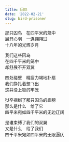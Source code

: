 ```yaml
---
title: 囚鸟
date: '2022-02-21'
slug: bird-prisoner
---
```


那只囚鸟　在四平米的笼中  
展开心羽　一连翱翔过  
十八年的光辉岁月<!--# Beyond / 曼德拉 -->

我们这些囚鸟  
在四千平米的笼中<!--# 虚数 -->  
却舒展不开双翼

四处碰壁　精疲力竭地扑扇  
我们挣扎着想飞出  
这并没上锁的牢笼<!--# 疫情以来，更是如此 -->

狱卒捆绑了那只囚鸟的翅膀  
那么是什么　给了它  
四平米宛如四千平米的无边辽阔<!--# 孤峰顶上求大道，红尘浪里取乾坤 -->

是谁束缚了我们的双翼  
又是什么　给了我们  
四千平米宛如四平米的无限逼仄

<!--#
自由和束缚的本源是什么？外因和内因分别是什么？庄先森讲：“以天下为笼，则雀无所逃。”千年以后的一位 [Jeanne Phillips](http://www.quotationspage.com/quotes/Jeanne_Phillips) 也讲：All the world's a cage（整个世界就是个大笼子）。

又联想到梵高的一封信，抄录如下：

换羽期对于鸟儿来说，就像我们人类面对逆境或者不幸一样，是痛苦的时期。你可以选择停留在痛苦中，也可以由此脱胎换骨，重新做人。但是，这并不是一件值得张扬的事，也不是一件可以调侃的事，正因如此，你才需要藏起来。好，那就这样吧。

如果你能体谅一个人献身于绘画研究，就要理解热爱读书和热爱伦勃朗一样神圣，我甚至认为这两种热爱相辅相成。

所以你追求的是什么？人的外表是否能反映他的内涵？人的灵魂里都有一团火，却没有人去那儿取暖，路过的人只能看到烟囱上的淡淡青烟，然后继续赶他们的路。

那我们要做什么？给心中的火添柴，“你里头应当有盐”，不管多焦躁，也要耐心地等待，等到有人想要来访，在火边坐下来——待在那里，我怎会知道？任何信仰上帝的人都能等到这一刻到来，或早或晚。

眼下我似乎事事不顺，而且这样已经很长一段时间了，或许还会持续下去，但也有可能否极泰来。我并不指望这样，可如果真有转机，我会认为这是莫大的收获，我会很高兴，会说：“果然不出所料，这一天终于来了！”

我就这样随意写下涌到笔尖的东西。

如果你不把我看成那种游手好闲之人，我会非常高兴。

即使游手好闲者也有不同的类型，有种人因为懒惰、卑劣、缺乏个性而碌碌无为。如果你愿意，可以把我看作这类人。

也有另一种人，尽管他们的内心被强大的渴望所驱使，但现实不可改变，他们无能为力，就像被囚禁了一样，所处的环境缺乏创造所需的土壤，使他们无所作为。这样的人不是总能确定自己要做什么，但是他本能地感到：尽管如此，我必然有擅长的事情，我必有存在的意义！我知道我会成为一个不同的人！只是我如何能成为有用之人？应该怎么做？是金子就一定会发光，但我身上能闪光的特质又是什么？

这是意义完全不同的游手好闲，如果你愿意，也可以把我看成这类人。

春天的时候，笼子里的鸟儿跃跃欲试，它知道自己生来擅长某事，也强烈地想要去做，但又无法做到。是什么？它却无从知晓，只是模模糊糊地感觉到，“其他的鸟儿都在筑巢，孵化、哺育雏鸟”。于是它用头去撞笼子，笼子完好无损，它却因悲伤而发狂。

“真是个懒骨头！”另一只经过的鸟儿说，“它活得真舒服。”被囚禁的鸟儿没有死掉，它活下来了，心里想什么从不外露。它恢复了健康，阳光和暖的时候，它多少也会开心一会儿。然后迁徙季节到了，它心中又一阵悲凉，“但是，”照看它的孩子们说，“所有的必需品，笼子里都有呀。”但对它而言，这个“都有”只能意味着望着外面酝酿暴风雨的低沉天空，心里升起对命运的反抗 ：“我在笼子里，在笼子里，所以我什么都不缺，蠢货！我有一切我需要的东西！哦，看在上帝的分儿上，给我自由吧，像其他的鸟儿一样。”

那个游手好闲的人，就像这只无奈的鸟儿一样。

人们也常面临着无能为力的情况，如同被困在这样令人恐惧的笼子里。

我当然知道会有解脱之时，最终的解脱。是什么把人变成囚徒？是因揭发或造谣而败坏的声誉，是尴尬之情，是不安之境，是不幸之事。人并不是总能知道什么囚禁了他，什么样的墙把他隔绝，或者什么把他活埋，但是总能感觉到那些像闩条、像笼子、像墙一样的东西无处不在。

所有这些都是想象抑或幻觉吗？我觉得不是。于是我扪心自问：我的上帝，这种境况是长久的吗？是永远的吗？还是永恒不变的？

你知道什么能让这无形的囚牢消失吗？是每一种深刻而真实的爱。是朋友之谊，是手足之义，是情人之爱，正是爱至高无上的力量才能打破这无形的囚牢。没有爱的人，毫无生活可言。

情义被唤起之处，生命得以重生。

有时候，这个囚牢也会以别的名字出现，比如偏见，或误解，或对这或那的致命无知，或不信任，或假意的羞耻。
-->
